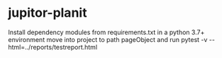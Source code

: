 # jupitor-planit
Install dependency modules from requirements.txt in a python 3.7+ environment
move into project to path pageObject  and run 
 pytest -v --html=../reports/testreport.html
 
